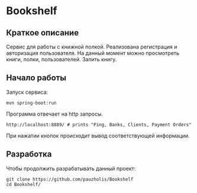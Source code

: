 # Bookshelf

## Краткое описание

Сервис для работы с книжной полкой. Реализована регистрация и авторизация пользователя. На данный момент можно просмотреть книги, полки, пользователей. Залить книгу.

## Начало работы

Запуск сервиса:

```shell
mvn spring-boot:run
```
Программа отвечает на http запросы.

```shell
http://localhost:8889/ # prints "Ping, Banks, Clients, Payment Orders"
```

При нажатии кнопок происходит вывод соответствующей информации.

## Разработка

Чтобы продолжить разрабатывать данный проект:

```shell
git clone https://github.com/pauzholis/Bookshelf
cd Bookshelf/
```
